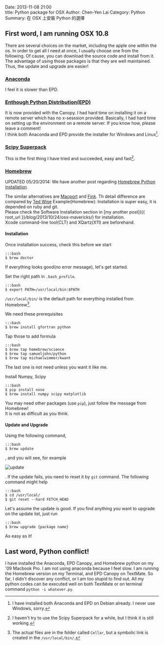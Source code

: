 Date: 2013-11-08 21:00  
title: Python package for OSX
Author: Chen-Yen Lai
Category: Python
Summary: 在 OSX 上安裝 Python 的選擇

## First word, I am running OSX 10.8
There are several choices on the market, including the apple one within the os. In order to get all I need at once, I usually choose one from the following. Of cause, you can download the source code and install from it. The advantage of using those packages is that they are well maintained. Thus, the update and upgrade are easier!

### [Anaconda](http://www.continuum.io/)
I feel it is slower than EPD.

### [Enthough Python Distribution(EPD)](https://www.enthought.com/products/epd/)
It is now provided with the Canopy. I had hard time on installing it on a remote server which has no x-sesssion provided. Basically, I had hard time on setting up the environment on a remote server. If you know how, please leave a comment!  
I think both Anaconda and EPD provide the installer for Windows and Linux[^1].

### [Scipy Superpack](http://fonnesbeck.github.io/ScipySuperpack/)
This is the first thing I have tried and succeeded, easy and fast[^2]. 

### [Homebrew](http://brew.sh/)

UPDATED 05/20/2014: We have another post regarding [Homebrew Python installation](|filename|../2014/2014-05-20-python-homebrew-package.md).

The similar alternatives are [Macport](http://www.macports.org/) and [Fink](http://fink.thetis.ig42.org/). Th detail difference are compared by [Ted Wise](http://tedwise.com/2010/08/28/homebrew-vs-macports/)
Example(Homebrew):
Installation is super easy, it is depended on ruby and git.   
Please check the Software Installation section in [my another post]({{ root_url }}/blog/2013/10/24/osx-mavericks/) for installation.  
Xcode command-line tool(CLT) and XQartz(X11) are beforehand.  

#### Installation
Once installation success, check this before we start

	:::bash
    $ brew doctor


If everything looks good(no error message), let's get started.

Set the right path in `.bash_profile`.

	:::bash
    $ export PATH=/usr/local/bin:$PATH

`/usr/local/bin/` is the default path for everything installed from Homebrew[^3].

We need these prerequisites

	:::bash
    $ brew install gfortran python

Tap those to add formula

	:::bash
    $ brew tap homebrew/science
    $ brew tap samueljohn/python
    $ brew tap michaelwimmer/kwant

The last one is not need unless you want it like me.

Install Numpy, Scipy

	:::bash
    $ pip install nose
    $ brew install numpy scipy matplotlib

You may need other packages (use `pip`), just follow the message from Homebrew!  
It is not as difficult as you think.

#### Update and Upgrade
Using the following command,

	:::bash
    $ brew update

, and you will see, for example

![update](https://dl.dropboxusercontent.com/u/165978/python-package-for-osx-fig0.png) 

. If the update fails, you need to reset it by `git` command. The following command might help

	:::bash
    $ cd /usr/local/
    $ git reset --hard FETCH_HEAD

Let's assume the update is good. If you find anything you want to upgrade on the update list, just run

	:::bash
    $ brew upgrade {package name}

As easy as it!

## Last word, Python conflict!
I have installed the Anaconda, EPD Canopy, and Homebrew python on my '09 Macbook Pro. I am not using anaconda because I feel slow. I am running the Homebrew version on my Terminal, and EPD Canopy on TextMate. So far, I didn't discover any conflict, or I am too stupid to find out. All my python codes can be executed well on both TextMate or on terminal command `python -i whatever.py`. 


[^2]: I haven't try to use the Scipy Superpack for a while, but I think it is still working.
[^1]: I have installed both Anaconda and EPD on Debian already. I never use Windows, sorry.
[^3]: The actual files are in the folder called `Cellar`, but a symbolic link is created in the `/usr/local/bin/`.